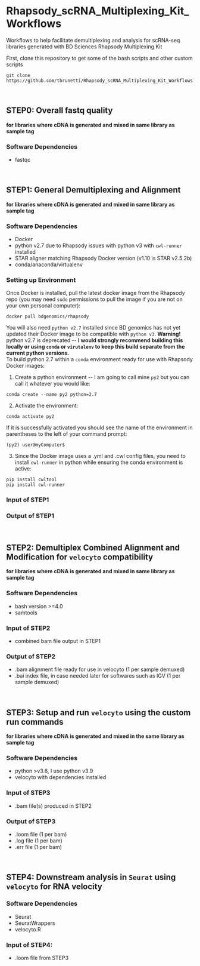 # Rhapsody_scRNA_Multiplexing_Kit_Workflows
Workflows to help facilitate demultiplexing and analysis for scRNA-seq libraries generated with BD Sciences Rhapsody Multiplexing Kit

First, clone this repository to get some of the bash scripts and other custom scripts  
```
git clone https://github.com/tbrunetti/Rhapsody_scRNA_Multiplexing_Kit_Workflows.git   
```

</br>

## STEP0: Overall fastq quality
**for libraries where cDNA is generated and mixed in same library as sample tag**  

### Software Dependencies  
* fastqc  

</br>  

## STEP1: General Demultiplexing and Alignment  
**for libraries where cDNA is generated and mixed in same library as sample tag**  

### Software Dependencies  
* Docker  
* python v2.7 due to Rhapsody issues with python v3 with `cwl-runner` installed 
* STAR aligner matching Rhapsody Docker version (v1.10 is STAR v2.5.2b)  
* conda/anaconda/virtualenv  

### Setting up Environment  
Once Docker is installed, pull the latest docker image from the Rhapsody repo (you may need `sudo` permissions to pull the image if you are not on your own personal computer):  
```  
docker pull bdgenomics/rhapsody  
```  

You will also need `python v2.7` installed since BD genomics has not yet updated their Docker image to be compatible with `python v3`.  **Warning!** python v2.7 is deprecated -- **I would strongly recommend building this locally or using `conda` or `virutalenv` to keep this build separate from the current python versions.**  
To build python 2.7 within a `conda` environment ready for use with Rhapsody Docker images:  
1. Create a python environment -- I am going to call mine `py2` but you can call it whatever you would like:  
```
conda create --name py2 python=2.7  
```  
2. Activate the environment:  
```
conda activate py2  
```  
If it is successfully activated you should see the name of the environment in parentheses to the left of your command prompt:  
```  
(py2) user@myComputer$  
```   
3. Since the Docker image uses a .yml and .cwl config files, you need to install `cwl-runner` in python while ensuring the conda environment is active:  
```
pip install cwltool  
pip install cwl-runner  
```   

### Input of STEP1  

### Output of STEP1  
 

</br>  

## STEP2: Demultiplex Combined Alignment and Modification for `velocyto` compatibility
**for libraries where cDNA is generated and mixed in same library as sample tag**  

### Software Dependencies  
* bash version >=4.0  
* samtools  

### Input of STEP2  
* combined bam file output in STEP1  

### Output of STEP2  
* .bam alignment file ready for use in velocyto (1 per sample demuxed)  
* .bai index file, in case needed later for softwares such as IGV (1 per sample demuxed)  


</br>  

## STEP3: Setup and run `velocyto` using the custom run commands  
**for libraries where cDNA is generated and mixed in the same library as sample tag**  

### Software Dependencies  
* python >v3.6, I use python v3.9  
* velocyto with dependencies installed  

### Input of STEP3  
* .bam file(s) produced in STEP2 

### Output of STEP3  
* .loom file (1 per bam)  
* .log file (1 per bam)  
* .err file (1 per bam)  
 

</br>


## STEP4: Downstream analysis in `Seurat` using `velocyto` for RNA velocity  

### Software Dependencies  
* Seurat  
* SeuratWrappers  
* velocyto.R  

### Input of STEP4:  
* .loom file from STEP3  




</br>  


